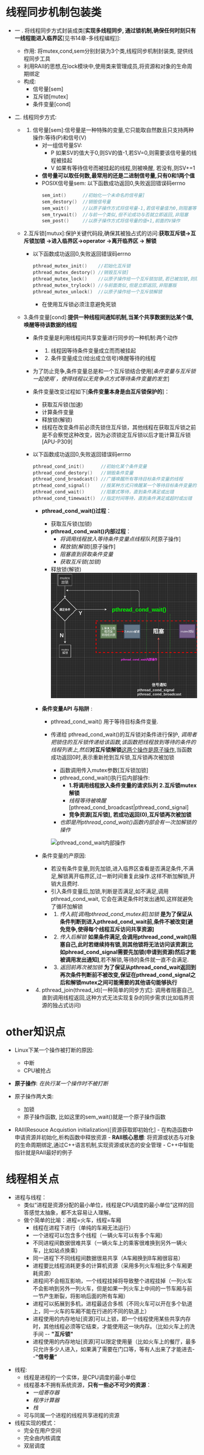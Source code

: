 线程同步机制包装类
=====================================
+ 一 . 将线程同步方式封装成类[**实现多线程同步, 通过锁机制,确保任何时刻只有一线程能进入临界区**[见书14章-多线程编程]]:
    + 作用: 将mutex,cond,sem分别封装为3个类,线程同步机制封装类, 提供线程同步工具
    + 利用RAII的思想,在lock模块中,使用类来管理成员,将资源和对象的生命周期绑定   
    + 构成:
        - 信号量[sem]
        - 互斥锁[mutex]
        - 条件变量[cond]


+ 二. 线程同步方式:
   + 1. 信号量[sem]:信号量是一种特殊的变量,它只能取自然数且只支持两种操作:等待(P)和信号(V)
        + 对一组信号量SV:
           - P 如果SV的值大于0,则SV的值-1,若SV=0,则需要该信号量的线程被挂起 
           - V 如果有等待信号而被挂起的线程,则被唤醒, 若没有,则SV+=1
        + **信号量可以取任何数,最常用的还是二进制信号量,只有0和1两个值**
        + POSIX信号量sem: 以下函数成功返回0,失败返回错误码errno
            ```C++
            sem_int()      //初始化一个未命名的信号量]        
            sem_destory()  //销毁信号量
            sem_wait()     //以原子操作方式将信号量-1,若信号量值为0,则阻塞等待直到信号量有非零值,前面的P操作
            sem_trywait()  //与前一个类似,但不论成功与否就立即返回,非阻塞
            sem_post()     //以原子操作方式将信号量的值+1,前面的V操作
            ```

    + 2.互斥锁[mutux]:保护关键代码段,确保其被独占式的访问:**获取互斥锁->互斥锁加锁 ->进入临界区->operator ->离开临界区 -> 解锁**
        + 以下函数成功返回0,失败返回错误码errno
            ```C++
            pthread_mutex_init()    //初始化互斥锁
            pthread_mutex_destory() //销毁互斥锁]
            pthread_mutex_lock()    //以原子操作给一个互斥锁加锁,若已被加锁,则阻塞等待.
            pthread_mutex_trylock() //与前面类似,但是立即返回,非阻塞版
            pthread_mutex_unlock()  //以原子操作给一个互斥锁解锁
            ```       
            + 在使用互斥锁必须注意避免死锁

    + 3.条件变量[cond]:**提供一种线程间通知机制,当某个共享数据到达某个值,唤醒等待该数据的线程**
        + 条件变量是利用线程间共享变量进行同步的一种机制:两个动作
            - 1. 线程因等待条件变量成立而而被挂起
            - 2. 条件变量成立(给出成立信号)唤醒等待的线程
        + 为了防止竞争,条件变量总是和一个互斥锁结合使用[*条件变量与互斥锁一起使用`，使得线程以无竞争点方式等待条件变量的发生*]
        + 条件变量改变过程如下[**条件变量本身是由互斥锁保护的**]：
            - 获取互斥锁(加速)
            - 计算条件变量
            - 释放锁(解锁)
            - 线程在改变条件前必须先锁住互斥锁，其他线程在获取互斥锁之前是不会察觉这种改变，因为必须锁定互斥锁以后才能计算互斥锁[APU-P309]

        + 以下函数成功返回0,失败返回错误码errno
            ```C++
            pthread_cond_init()      //初始化某个条件变量
            pthread_cond_destory()   //销毁条件变量
            pthread_cond_broadcast() //广播唤醒所有等待目标条件变量的线程
            ptrhead_cond_signal()    //按某种方式只唤醒某一个等待目标条件变量的线程(**取决于优先级和调度策略**)] ?????
            pthread_cond_wait()      //阻塞式等待，直到条件满足或出错
            pthread_cond_timewait()  //指定时间等待，直到条件满足或超时或出错
            ```
            + **pthread_cond_wait()过程**：
                - 获取互斥锁(加锁)
                +  **pthread_cond_wait()内部过程**：
                    - *将调用线程放入等待条件变量点线程队列*[原子操作]
                    - *释放锁(解锁)*[原子操作]
                    - *阻塞直到获取条件变量*
                    - *获取互斥锁(加锁)*
                - 释放锁(解锁)
                ![pthread_cond_wait内部操作](./files/pthread_cond_wait.png)

            + **条件变量API 与陷阱** :
                - pthread_cond_wait() 用于等待目标条件变量.
                + 传递给 pthread_cond_wait()的互斥锁对条件进行保护, *调用者把锁住的互斥锁传递给该函数,该函数把线程放到等待的条件的线程列表上,然后***对互斥锁解锁**[这两个操作是原子操作](1.将线程放到列表,2.对互斥锁解锁),当函数成功返回0时,表示重新抢到互斥锁,互斥锁再次被加锁
                    - 函数调用传入mutex参数[互斥锁加锁]
                    + pthread_cond_wait()执行后内部操作:
                        - **1.将调用线程放入条件变量的请求队列 2.互斥锁mutex解锁**
                        - *线程等待被唤醒*[pthread_cond_broadcast|pthread_cond_signal]
                        - **竞争资源[互斥锁], 若成功返回(0),互斥锁再次被加锁**
                    - *也即是所pthread_cond_wait()函数内部会有一次加解锁的操作*

                    ![pthread_cond_wait内部操作](TinWeb/lock/files/pthread_cond_wait.png)

             + 条件变量的产原因:
                - 若没有条件变量,则先加锁,进入临界区查看是否满足条件,不满足,解锁离开临界区,过一断时间重复此操作.这样不断加解锁,开销大且费时.
                - 引入条件变量后,加锁,判断是否满足,如不满足,调用 pthread_cond_wait, 它会在满足条件时发出通知,这样就避免了循环加解锁
                + 1. *传入前[调用pthread_cond_mutex前]加锁* **是为了保证从条件判断到进入pthread_cond_wait前,条件不被改变[避免竞争,使得每个线程互斥访问共享资源]**
                + 2. *传入后解锁* **如果条件满足,会调用pthread_cond_wait()阻塞自己,此时若继续持有锁,则其他锁将无法访问该资源[比如phread_cond_signal需要先加锁(申请到资源)然后才能被调用发出通知]**,若不解锁,等待的条件就一直不会满足.
                + 3. *返回前再次被加锁* **为了保证从pthread_cond_wait返回到再次条件判断前不被改变,保证在pthread_cond_signal之后和解锁mutex之间可能需要的其他语句能够执行**

         + 4. pthread_join(thread_id)[一种简单的同步方式]: 调用者阻塞自己,直到调用线程返回,这种方式无法实现复杂的同步需求(比如临界资源的独占式访问)



other知识点
=====================================
+ Linux下某一个操作被打断的原因:
   - 中断
   - CPU被抢占
+ **原子操作**: *在执行某一个操作时不被打断*
+ 原子操作两大类:
    - 加锁
    - 原子操作函数, 比如这里的sem_wait()就是一个原子操作函数

+ RAII(Resouce Acquistion initialization)[资源获取即初始化]
        - 在构造函数中申请资源并初始化,析构函数中释放资源
        - **RAII核心思想**: 将资源或状态与对象的生命周期绑定,通过C++语言机制,实现资源或状态的安全管理
        - C++中智能指针就是RAII最好的例子

线程相关点
=====================================
- 进程与线程：
    - 类似“进程是资源分配的最小单位，线程是CPU调度的最小单位”这样的回答感觉太抽象，都不太容易让人理解。
    + 做个简单的比喻：进程=火车，线程=车厢
        - 线程在进程下进行（单纯的车厢无法运行）
        - 一个进程可以包含多个线程（一辆火车可以有多个车厢）
        - 不同进程间数据很难共享（一辆火车上的乘客很难换到另外一辆火车，比如站点换乘）
        - 同一进程下不同线程间数据很易共享（A车厢换到B车厢很容易）
        - 进程要比线程消耗更多的计算机资源（采用多列火车相比多个车厢更耗资源）
        - 进程间不会相互影响，一个线程挂掉将导致整个进程挂掉（一列火车不会影响到另外一列火车，但是如果一列火车上中间的一节车厢与前一节产生断裂，将影响后面的所有车厢）
        - 进程可以拓展到多机，进程最适合多核（不同火车可以开在多个轨道上，同一火车的车厢不能在行进的不同的轨道上）
        - 进程使用的内存地址[资源]可以上锁，即一个线程使用某些共享内存时，其他线程必须等它结束，才能使用这一块内存。（比如火车上的洗手间 -- **"互斥锁"**
        - 进程使用的内存地址[资源]可以限定使用量（比如火车上的餐厅，最多只允许多少人进入，如果满了需要在门口等，等有人出来了才能进去--**“信号量”**

+ 线程: 
    - 线程是进程的一个实体，是CPU调度的最小单位
    - 线程基本不拥有系统资源，**只有一些必不可少的资源**：
        - *一组寄存器*
        - *程序计算器*
        - *栈*
    - 可与同属一个进程的线程共享进程的资源
+ 线程实现的模式：
    - 完全在用户空间
    - 完全由内核调度
    - 双层调度

